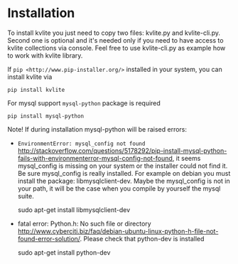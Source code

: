 # Installation

To install kvlite you just need to copy two files: kvlite.py and kvlite-cli.py. Second one is optional and it's needed only if you need to have access to kvlite collections via console. Feel free to use kvlite-cli.py as example how to work with kvlite library.

If `pip <http://www.pip-installer.org/>` installed in your system, you can install kvlite via

    pip install kvlite
    
For mysql support `mysql-python` package is required

    pip install mysql-python
    
Note! If during installation mysql-python will be raised errors:

- `EnvironmentError: mysql_config not found` <http://stackoverflow.com/questions/5178292/pip-install-mysql-python-fails-with-environmenterror-mysql-config-not-found>, it seems mysql_config is missing on your system or the installer could not find it. Be sure mysql_config is really installed. For example on debian you must install the package: libmysqlclient-dev.  Maybe the mysql_config is not in your path, it will be the case when you compile by yourself the mysql suite.

    sudo apt-get install libmysqlclient-dev

- fatal error: Python.h: No such file or directory <http://www.cyberciti.biz/faq/debian-ubuntu-linux-python-h-file-not-found-error-solution/>. Please check that python-dev is installed

    sudo apt-get install python-dev
    
